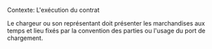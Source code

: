 Contexte: L'exécution du contrat

Le chargeur ou son représentant doit présenter les marchandises aux temps et lieu fixés par la convention des parties ou l'usage du port de chargement.